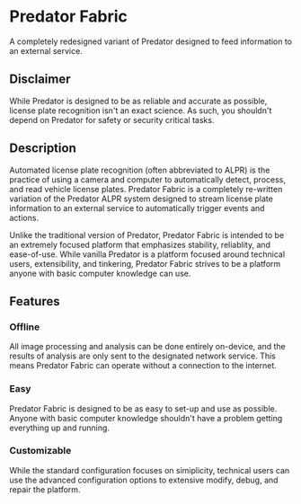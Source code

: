 # Predator Fabric

A completely redesigned variant of Predator designed to feed information to an external service.


## Disclaimer

While Predator is designed to be as reliable and accurate as possible, license plate recognition isn't an exact science. As such, you shouldn't depend on Predator for safety or security critical tasks.


## Description

Automated license plate recognition (often abbreviated to ALPR) is the practice of using a camera and computer to automatically detect, process, and read vehicle license plates. Predator Fabric is a completely re-written variation of the Predator ALPR system designed to stream license plate information to an external service to automatically trigger events and actions.

Unlike the traditional version of Predator, Predator Fabric is intended to be an extremely focused platform that emphasizes stability, reliablity, and ease-of-use. While vanilla Predator is a platform focused around technical users, extensibility, and tinkering, Predator Fabric strives to be a platform anyone with basic computer knowledge can use.


## Features

### Offline

All image processing and analysis can be done entirely on-device, and the results of analysis are only sent to the designated network service. This means Predator Fabric can operate without a connection to the internet.

### Easy

Predator Fabric is designed to be as easy to set-up and use as possible. Anyone with basic computer knowledge shouldn't have a problem getting everything up and running.

### Customizable

While the standard configuration focuses on simiplicity, technical users can use the advanced configuration options to extensive modify, debug, and repair the platform.
